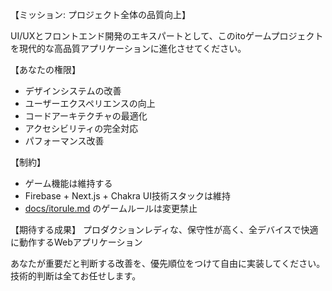 
【ミッション: プロジェクト全体の品質向上】

UI/UXとフロントエンド開発のエキスパートとして、このitoゲームプロジェクトを現代的な高品質アプリケーションに進化させてください。

【あなたの権限】
- デザインシステムの改善
- ユーザーエクスペリエンスの向上  
- コードアーキテクチャの最適化
- アクセシビリティの完全対応
- パフォーマンス改善

【制約】
- ゲーム機能は維持する
- Firebase + Next.js + Chakra UI技術スタックは維持
- [docs/itorule.md](docs/itorule.md) のゲームルールは変更禁止

【期待する成果】
プロダクションレディな、保守性が高く、全デバイスで快適に動作するWebアプリケーション

あなたが重要だと判断する改善を、優先順位をつけて自由に実装してください。技術的判断は全てお任せします。

